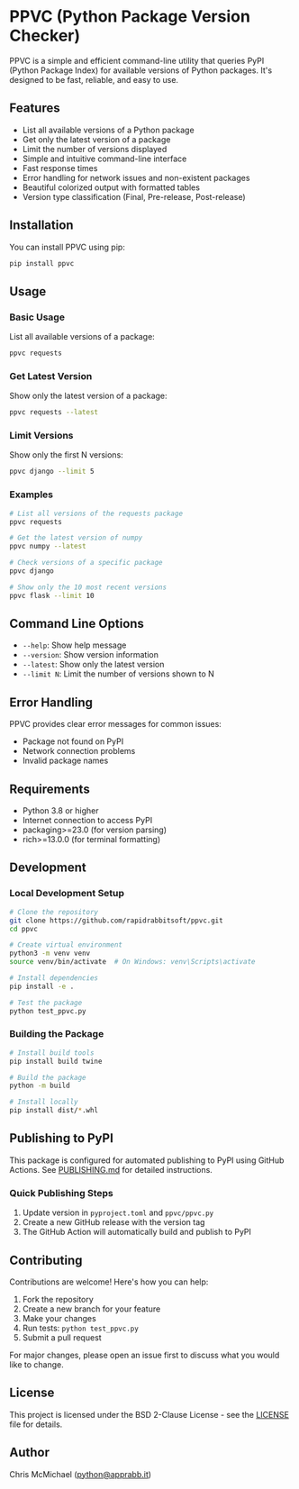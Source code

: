 # PPVC (Python Package Version Checker)

PPVC is a simple and efficient command-line utility that queries PyPI (Python Package Index) for available versions of Python packages. It's designed to be fast, reliable, and easy to use.

## Features

- List all available versions of a Python package
- Get only the latest version of a package
- Limit the number of versions displayed
- Simple and intuitive command-line interface
- Fast response times
- Error handling for network issues and non-existent packages
- Beautiful colorized output with formatted tables
- Version type classification (Final, Pre-release, Post-release)

## Installation

You can install PPVC using pip:

```bash
pip install ppvc
```

## Usage

### Basic Usage

List all available versions of a package:

```bash
ppvc requests
```

### Get Latest Version

Show only the latest version of a package:

```bash
ppvc requests --latest
```

### Limit Versions

Show only the first N versions:

```bash
ppvc django --limit 5
```

### Examples

```bash
# List all versions of the requests package
ppvc requests

# Get the latest version of numpy
ppvc numpy --latest

# Check versions of a specific package
ppvc django

# Show only the 10 most recent versions
ppvc flask --limit 10
```

## Command Line Options

- `--help`: Show help message
- `--version`: Show version information
- `--latest`: Show only the latest version
- `--limit N`: Limit the number of versions shown to N

## Error Handling

PPVC provides clear error messages for common issues:

- Package not found on PyPI
- Network connection problems
- Invalid package names

## Requirements

- Python 3.8 or higher
- Internet connection to access PyPI
- packaging>=23.0 (for version parsing)
- rich>=13.0.0 (for terminal formatting)

## Development

### Local Development Setup

```bash
# Clone the repository
git clone https://github.com/rapidrabbitsoft/ppvc.git
cd ppvc

# Create virtual environment
python3 -m venv venv
source venv/bin/activate  # On Windows: venv\Scripts\activate

# Install dependencies
pip install -e .

# Test the package
python test_ppvc.py
```

### Building the Package

```bash
# Install build tools
pip install build twine

# Build the package
python -m build

# Install locally
pip install dist/*.whl
```

## Publishing to PyPI

This package is configured for automated publishing to PyPI using GitHub Actions. See [PUBLISHING.md](PUBLISHING.md) for detailed instructions.

### Quick Publishing Steps

1. Update version in `pyproject.toml` and `ppvc/ppvc.py`
2. Create a new GitHub release with the version tag
3. The GitHub Action will automatically build and publish to PyPI

## Contributing

Contributions are welcome! Here's how you can help:

1. Fork the repository
2. Create a new branch for your feature
3. Make your changes
4. Run tests: `python test_ppvc.py`
5. Submit a pull request

For major changes, please open an issue first to discuss what you would like to change.

## License

This project is licensed under the BSD 2-Clause License - see the [LICENSE](LICENSE) file for details.

## Author

Chris McMichael (python@apprabb.it)